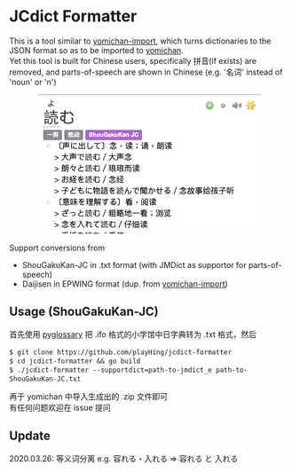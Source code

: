 # JCdict Formatter

This is a tool similar to [yomichan-import](https://github.com/FooSoft/yomichan), which turns dictionaries to the JSON format so as to be imported to [yomichan](https://github.com/FooSoft/yomichan).\
Yet this tool is built for Chinese users, specifically 拼音(if exists) are removed, and parts-of-speech are shown in Chinese (e.g. '名词' instead of 'noun' or 'n')

<p align="center">
  <img src="./resource/yomichan2.png" alt="yomichan1" width="400"/>
</p>

Support conversions from 
- ShouGakuKan-JC in .txt format (with JMDict as supportor for parts-of-speech)
- Daijisen in EPWING format (dup. from [yomichan-import](https://github.com/FooSoft/yomichan))

## Usage (ShouGakuKan-JC)
首先使用 [pyglossary](https://github.com/ilius/pyglossary) 把 .ifo 格式的小学馆中日字典转为 .txt 格式，然后
``` 
$ git clone https://github.com/playHing/jcdict-formatter
$ cd jcdict-formatter && go build
$ ./jcdict-formatter --supportdict=path-to-jmdict_e path-to-ShouGakuKan-JC.txt
```
再于 yomichan 中导入生成出的 .zip 文件即可\
有任何问题欢迎在 issue 提问

## Update
2020.03.26: 等义词分离 e.g. 容れる・入れる => 容れる と 入れる